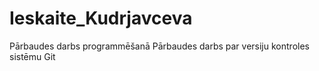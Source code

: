 # Ieskaite_Kudrjavceva
Pārbaudes darbs programmēšanā
Pārbaudes darbs par versiju kontroles sistēmu Git
